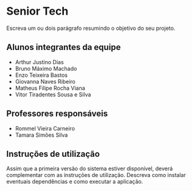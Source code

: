 # Senior Tech

Escreva um ou dois parágrafo resumindo o objetivo do seu projeto.

## Alunos integrantes da equipe

* Arthur Justino Dias
* Bruno Máximo Machado
* Enzo Teixeira Bastos
* Giovanna Naves Ribeiro
* Matheus Filipe Rocha Viana
* Vitor Tiradentes Sousa e Silva

## Professores responsáveis

* Rommel Vieira Carneiro
* Tamara Simões Silva

## Instruções de utilização

Assim que a primeira versão do sistema estiver disponível, deverá complementar com as instruções de utilização. Descreva como instalar eventuais dependências e como executar a aplicação.
